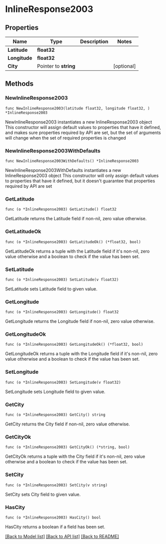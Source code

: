 # InlineResponse2003

## Properties

Name | Type | Description | Notes
------------ | ------------- | ------------- | -------------
**Latitude** | **float32** |  | 
**Longitude** | **float32** |  | 
**City** | Pointer to **string** |  | [optional] 

## Methods

### NewInlineResponse2003

`func NewInlineResponse2003(latitude float32, longitude float32, ) *InlineResponse2003`

NewInlineResponse2003 instantiates a new InlineResponse2003 object
This constructor will assign default values to properties that have it defined,
and makes sure properties required by API are set, but the set of arguments
will change when the set of required properties is changed

### NewInlineResponse2003WithDefaults

`func NewInlineResponse2003WithDefaults() *InlineResponse2003`

NewInlineResponse2003WithDefaults instantiates a new InlineResponse2003 object
This constructor will only assign default values to properties that have it defined,
but it doesn't guarantee that properties required by API are set

### GetLatitude

`func (o *InlineResponse2003) GetLatitude() float32`

GetLatitude returns the Latitude field if non-nil, zero value otherwise.

### GetLatitudeOk

`func (o *InlineResponse2003) GetLatitudeOk() (*float32, bool)`

GetLatitudeOk returns a tuple with the Latitude field if it's non-nil, zero value otherwise
and a boolean to check if the value has been set.

### SetLatitude

`func (o *InlineResponse2003) SetLatitude(v float32)`

SetLatitude sets Latitude field to given value.


### GetLongitude

`func (o *InlineResponse2003) GetLongitude() float32`

GetLongitude returns the Longitude field if non-nil, zero value otherwise.

### GetLongitudeOk

`func (o *InlineResponse2003) GetLongitudeOk() (*float32, bool)`

GetLongitudeOk returns a tuple with the Longitude field if it's non-nil, zero value otherwise
and a boolean to check if the value has been set.

### SetLongitude

`func (o *InlineResponse2003) SetLongitude(v float32)`

SetLongitude sets Longitude field to given value.


### GetCity

`func (o *InlineResponse2003) GetCity() string`

GetCity returns the City field if non-nil, zero value otherwise.

### GetCityOk

`func (o *InlineResponse2003) GetCityOk() (*string, bool)`

GetCityOk returns a tuple with the City field if it's non-nil, zero value otherwise
and a boolean to check if the value has been set.

### SetCity

`func (o *InlineResponse2003) SetCity(v string)`

SetCity sets City field to given value.

### HasCity

`func (o *InlineResponse2003) HasCity() bool`

HasCity returns a boolean if a field has been set.


[[Back to Model list]](../README.md#documentation-for-models) [[Back to API list]](../README.md#documentation-for-api-endpoints) [[Back to README]](../README.md)


